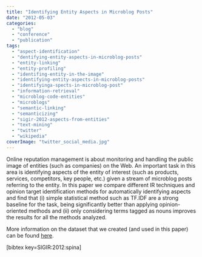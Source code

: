 ```yaml
---
title: "Identifying Entity Aspects in Microblog Posts"
date: "2012-05-03"
categories:
  - "blog"
  - "conference"
  - "publication"
tags:
  - "aspect-identification"
  - "dentifying-entity-aspects-in-microblog-posts"
  - "entity-linking"
  - "entity-profiling"
  - "identifing-entity-in-the-image"
  - "identifying-entity-aspects-in-microblog-posts"
  - "identifyinga-spects-in-microblog-post"
  - "information-retrieval"
  - "microblog-code-entities"
  - "microblogs"
  - "semantic-linking"
  - "semanticizing"
  - "sigir-2012-aspects-from-entities"
  - "text-mining"
  - "twitter"
  - "wikipedia"
coverImage: "twitter_social_media.jpg"
---
```


Online reputation management is about monitoring and handling the public image of entities (such as companies) on the Web. An important task in this area is identifying aspects of the entity of interest (such as products, services, competitors, key people, etc.) given a stream of microblog posts referring to the entity. In this paper we compare different IR techniques and opinion target identification methods for automatically identifying aspects and find that (i) simple statistical method such as TF.IDF are a strong baseline for the task, being significantly better than applying opinion-oriented methods and (ii) only considering terms tagged as nouns improves the results for all the methods analyzed.

More information on the dataset that we created (and used in this paper) can be found [here](http://edgar.meij.pro/corpus-entity-profiling-microblog-posts-2/ "A Corpus for Entity Profiling in Microblog Posts").

\[bibtex key=SIGIR:2012:spina\]
